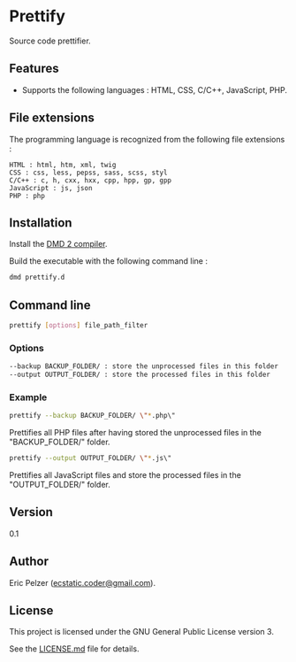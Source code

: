 # Prettify

Source code prettifier.

## Features

* Supports the following languages : HTML, CSS, C/C++, JavaScript, PHP.

## File extensions

The programming language is recognized from the following file extensions :

```
HTML : html, htm, xml, twig
CSS : css, less, pepss, sass, scss, styl
C/C++ : c, h, cxx, hxx, cpp, hpp, gp, gpp
JavaScript : js, json
PHP : php
```

## Installation

Install the [DMD 2 compiler](https://dlang.org/download.html).

Build the executable with the following command line :

```bash
dmd prettify.d
```

## Command line

```bash
prettify [options] file_path_filter
```

### Options

```bash
--backup BACKUP_FOLDER/ : store the unprocessed files in this folder
--output OUTPUT_FOLDER/ : store the processed files in this folder
```

### Example

```bash
prettify --backup BACKUP_FOLDER/ \"*.php\"
```

Prettifies all PHP files after having stored the unprocessed files in the "BACKUP_FOLDER/" folder.

```bash
prettify --output OUTPUT_FOLDER/ \"*.js\"
```

Prettifies all JavaScript files and store the processed files in the "OUTPUT_FOLDER/" folder.

## Version

0.1

## Author

Eric Pelzer (ecstatic.coder@gmail.com).

## License

This project is licensed under the GNU General Public License version 3.

See the [LICENSE.md](LICENSE.md) file for details.
